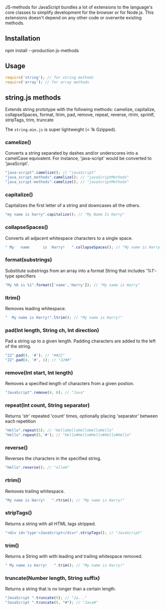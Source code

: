 JS-methods for JavaScript bundles a lot of extensions to the language's core classes to simplify development for the browser or for Node.js. This extensions doesn't depend on any other code or overwrite existing methods.


Installation
-------
npm install --production js-methods

Usage
-------
```javascript
require('string'); // for string methods
require('array'); // for array methods
```

string.js methods
-------
Extends string prototype with the following methods: camelize, capitalize, collapseSpaces, format, ltrim, pad, remove, repeat, reverse, rtrim, sprintf, stripTags, trim, truncate

The `string.min.js` is super lightweight (< 1k Gzipped).

### camelize()

Converts a string separated by dashes and/or underscores into a camelCase equivalent. For instance, 'java-script' would be converted to 'javaScript'.

```javascript
"java-script".camelize(); // "javaScript"
"java_script_methods".camelize(); // "javaScriptMethods"
"java_script-methods".camelize(); // "javaScriptMethods"
```


### capitalize() ###

Capitalizes the first letter of a string and downcases all the others.

```javascript
"my name is harry".capitalize(); // "My Name Is Harry"
```


### collapseSpaces() ###

Converts all adjacent whitespace characters to a single space.

```javascript
" My   name      is  Harry!   ".collapseSpaces(); // "My name is Harry!"
```


### format(substrings) ###

Substitute substrings from an array into a format String that includes '%1'-type specifiers

```javascript
"My %0 is %1".format(['name','Harry']); // "My name is Harry"
```


### ltrim() ###

Removes leading whitespace.

```javascript
"  My name is Harry!".ltrim(); // "My name is Harry!"
```


### pad(Int length, String ch, Int direction) ###
Pad a string up to a given length. Padding characters are added to the left of the string.

```javascript
"22".pad(4, '#'); // "##22"
"22".pad(4, '#', 1); // "22##"
```


### remove(Int start, Int length) ###
Removes a specified length of characters from a given postion.

```javascript
"JavaScript".remove(4, 6); // "Java"
```


### repeat(Int count, String separator) ###
Returns 'str' repeated 'count' times, optionally placing 'separator' between each repetition

```javascript
"Hello".repeat(5); // "HelloHelloHelloHelloHello"
"Hello".repeat(5,'#'); // "Hello#Hello#Hello#Hello#Hello"
```


### reverse() ###
Reverses the characters in the specified string.

```javascript
"Hello".reverse(); // "olleH"
```


### rtrim() ###
Removes trailing whitespace.

```javascript
"My name is Harry!   ".rtrim(); // "My name is Harry!"
```


### stripTags() ###
Returns a string with all HTML tags stripped.

```javascript
"<div id='type'>JavaScript</div>".stripTags(); // "JavaScript"
```


### trim() ###
Returns a String with with leading and trailing whitespace removed.

```javascript
" My name is Harry!   ".trim(); // "My name is Harry!"
```


### truncate(Number length, String suffix) ###
Returns a string that is no longer than a certain length.

```javascript
"JavaScript ".truncate(5); // "Ja..."
"JavaScript ".truncate(5, "#"); // "Java#"
```